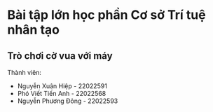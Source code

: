 # Bài tập lớn học phần Cơ sở Trí tuệ nhân tạo
## Trò chơi cờ vua với máy

Thành viên: 
- Nguyễn Xuân Hiệp - 22022591
- Phó Viết Tiến Anh - 22022568
- Nguyễn Phương Đông - 22022593

